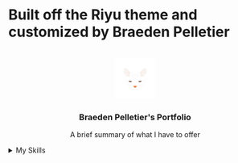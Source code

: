 # Built off the Riyu theme and customized by Braeden Pelletier

<div id="top"></div>


<!-- PROJECT LOGO -->
<br />
<div align="center">
  <a href="https://github.com/BraedenP232/Portfolio">
    <img src="img/cat.png" alt="Cat Logo" width="80" height="80">
  </a>

  <h3 align="center">Braeden Pelletier's Portfolio</h3>

  <p align="center">
    A brief summary of what I have to offer
    <br />
  </p>
</div>



<!-- TABLE OF CONTENTS -->
<details>
  <summary>My Skills</summary>
  <ol>
    <li>TODO
    </li>
    <li>
      <a href="#getting-started">Getting Started</a>
      <ul>
        <li><a href="#prerequisites">Prerequisites</a></li>
        <li><a href="#installation">Installation</a></li>
      </ul>
    </li>
    <li><a href="#usage">Usage</a></li>
    <li><a href="#roadmap">Roadmap</a></li>
    <li><a href="#contributing">Contributing</a></li>
    <li><a href="#license">License</a></li>
    <li><a href="#contact">Contact</a></li>
    <li><a href="#acknowledgments">Acknowledgments</a></li>
  </ol>
</details>
